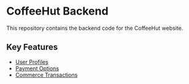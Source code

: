 # CoffeeHut Backend

This repository contains the backend code for the CoffeeHut website.

## Key Features

- [User Profiles](user_profiles.md)
- [Payment Options](payment_options.md)
- [Commerce Transactions](commerce_transactions.md)